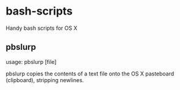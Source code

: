 # bash-scripts
Handy bash scripts for OS X

## pbslurp
usage:
    pbslurp [file]

pbslurp copies the contents of a text file onto the OS X pasteboard (clipboard), stripping newlines.
